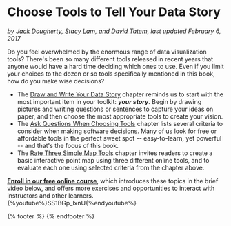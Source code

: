 # Choose Tools to Tell Your Data Story
*by [Jack Dougherty, Stacy Lam, and David Tatem](../introduction/who.md), last updated February 6, 2017*

Do you feel overwhelmed by the enormous range of data visualization tools? There's been so many different tools released in recent years that anyone would have a hard time deciding which ones to use. Even if you limit your choices to the dozen or so tools specifically mentioned in this book, how do you make wise decisions?

- The [Draw and Write Your Data Story](../../draw/readme.md) chapter reminds us to start with the most important item in your toolkit: ***your story***. Begin by drawing pictures and writing questions or sentences to capture your ideas on paper, and then choose the most appropriate tools to create your vision.
- The [Ask Questions When Choosing Tools](../../ask/readme.md) chapter lists several criteria to consider when making software decisions. Many of us look for free or affordable tools in the perfect sweet spot -- easy-to-learn, yet powerful -- and that's the focus of this book.
- The [Rate Three Simple Map Tools](../../rate/readme.md) chapter invites readers to create a basic interactive point map using three different online tools, and to evaluate each one using selected criteria from the chapter above.

**[Enroll in our free online course](../../enroll/readme.md)**, which introduces these topics in the brief video below, and offers more exercises and opportunities to interact with instructors and other learners.
{%youtube%}SS1BGp_lxnU{%endyoutube%}

{% footer %}
{% endfooter %}
